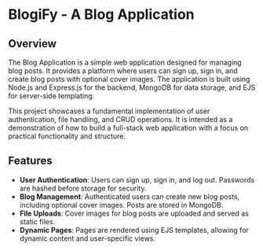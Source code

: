 # BlogiFy - A Blog Application
## Overview

The Blog Application is a simple web application designed for managing blog posts. It provides a platform where users can sign up, sign in, and create blog posts with optional cover images. The application is built using Node.js and Express.js for the backend, MongoDB for data storage, and EJS for server-side templating.

This project showcases a fundamental implementation of user authentication, file handling, and CRUD operations. It is intended as a demonstration of how to build a full-stack web application with a focus on practical functionality and structure.

## Features

- **User Authentication**: Users can sign up, sign in, and log out. Passwords are hashed before storage for security.
- **Blog Management**: Authenticated users can create new blog posts, including optional cover images. Posts are stored in MongoDB.
- **File Uploads**: Cover images for blog posts are uploaded and served as static files.
- **Dynamic Pages**: Pages are rendered using EJS templates, allowing for dynamic content and user-specific views.
